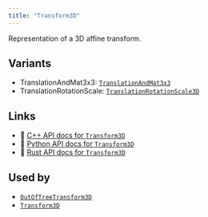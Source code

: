 ```yaml
---
title: "Transform3D"
---
```


Representation of a 3D affine transform.

## Variants

* TranslationAndMat3x3: [`TranslationAndMat3x3`](../datatypes/translation_and_mat3x3.md)
* TranslationRotationScale: [`TranslationRotationScale3D`](../datatypes/translation_rotation_scale3d.md)

## Links
 * 🌊 [C++ API docs for `Transform3D`](https://ref.rerun.io/docs/cpp/stable/structrerun_1_1datatypes_1_1Transform3D.html)
 * 🐍 [Python API docs for `Transform3D`](https://ref.rerun.io/docs/python/stable/common/datatypes#rerun.datatypes.Transform3D)
 * 🦀 [Rust API docs for `Transform3D`](https://docs.rs/rerun/latest/rerun/datatypes/enum.Transform3D.html)


## Used by

* [`OutOfTreeTransform3D`](../components/out_of_tree_transform3d.md)
* [`Transform3D`](../components/transform3d.md)
